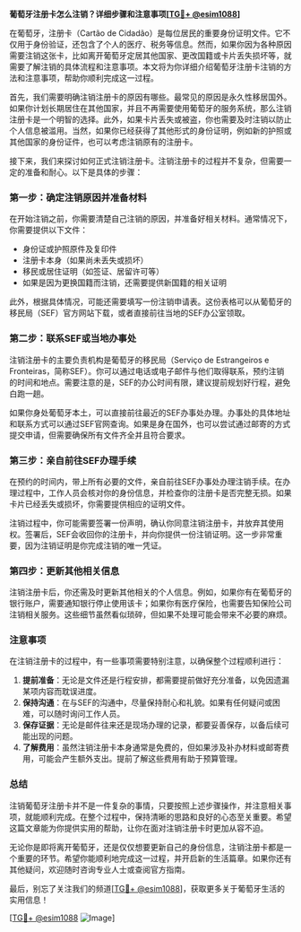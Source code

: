 **葡萄牙注册卡怎么注销？详细步骤和注意事项[[TG💪+ @esim1088](https://t.me/s/esim1088)]**

在葡萄牙，注册卡（Cartão de Cidadão）是每位居民的重要身份证明文件。它不仅用于身份验证，还包含了个人的医疗、税务等信息。然而，如果你因为各种原因需要注销这张卡，比如离开葡萄牙定居其他国家、更改国籍或卡片丢失损坏等，就需要了解注销的具体流程和注意事项。本文将为你详细介绍葡萄牙注册卡注销的方法和注意事项，帮助你顺利完成这一过程。

首先，我们需要明确注销注册卡的原因有哪些。最常见的原因是永久性移居国外。如果你计划长期居住在其他国家，并且不再需要使用葡萄牙的服务系统，那么注销注册卡是一个明智的选择。此外，如果卡片丢失或被盗，你也需要及时注销以防止个人信息被滥用。当然，如果你已经获得了其他形式的身份证明，例如新的护照或其他国家的身份证件，也可以考虑注销原有的注册卡。

接下来，我们来探讨如何正式注销注册卡。注销注册卡的过程并不复杂，但需要一定的准备和耐心。以下是具体的步骤：

### **第一步：确定注销原因并准备材料**
在开始注销之前，你需要清楚自己注销的原因，并准备好相关材料。通常情况下，你需要提供以下文件：
- 身份证或护照原件及复印件
- 注册卡本身（如果尚未丢失或损坏）
- 移民或居住证明（如签证、居留许可等）
- 如果是因为更换国籍而注销，还需要提供新国籍的相关证明

此外，根据具体情况，可能还需要填写一份注销申请表。这份表格可以从葡萄牙的移民局（SEF）官方网站下载，或者直接前往当地的SEF办公室领取。

### **第二步：联系SEF或当地办事处**
注销注册卡的主要负责机构是葡萄牙的移民局（Serviço de Estrangeiros e Fronteiras，简称SEF）。你可以通过电话或电子邮件与他们取得联系，预约注销的时间和地点。需要注意的是，SEF的办公时间有限，建议提前规划好行程，避免白跑一趟。

如果你身处葡萄牙本土，可以直接前往最近的SEF办事处办理。办事处的具体地址和联系方式可以通过SEF官网查询。如果是身在国外，也可以尝试通过邮寄的方式提交申请，但需要确保所有文件齐全并且符合要求。

### **第三步：亲自前往SEF办理手续**
在预约的时间内，带上所有必要的文件，亲自前往SEF办事处办理注销手续。在办理过程中，工作人员会核对你的身份信息，并检查你的注册卡是否完整无损。如果卡片已经丢失或损坏，你需要提供相应的证明文件。

注销过程中，你可能需要签署一份声明，确认你同意注销注册卡，并放弃其使用权。签署后，SEF会收回你的注册卡，并向你提供一份注销证明。这一步非常重要，因为注销证明是你完成注销的唯一凭证。

### **第四步：更新其他相关信息**
注销注册卡后，你还需及时更新其他相关的个人信息。例如，如果你有在葡萄牙的银行账户，需要通知银行停止使用该卡；如果你有医疗保险，也需要告知保险公司注销相关服务。这些细节虽然看似琐碎，但如果不处理可能会带来不必要的麻烦。

### **注意事项**
在注销注册卡的过程中，有一些事项需要特别注意，以确保整个过程顺利进行：
1. **提前准备**：无论是文件还是行程安排，都需要提前做好充分准备，以免因遗漏某项内容而耽误进度。
2. **保持沟通**：在与SEF的沟通中，尽量保持耐心和礼貌。如果有任何疑问或困难，可以随时询问工作人员。
3. **保存证据**：无论是邮件往来还是现场办理的记录，都要妥善保存，以备后续可能出现的问题。
4. **了解费用**：虽然注销注册卡本身通常是免费的，但如果涉及补办材料或邮寄费用，可能会产生额外支出。提前了解这些费用有助于预算管理。

### **总结**
注销葡萄牙注册卡并不是一件复杂的事情，只要按照上述步骤操作，并注意相关事项，就能顺利完成。在整个过程中，保持清晰的思路和良好的心态至关重要。希望这篇文章能为你提供实用的帮助，让你在面对注销注册卡时更加从容不迫。

无论你是即将离开葡萄牙，还是仅仅想要更新自己的身份信息，注销注册卡都是一个重要的环节。希望你能顺利地完成这一过程，并开启新的生活篇章。如果你还有其他疑问，欢迎随时咨询专业人士或查阅官方指南。

最后，别忘了关注我们的频道[[TG💪+ @esim1088](https://t.me/s/esim1088)]，获取更多关于葡萄牙生活的实用信息！

[[TG💪+ @esim1088](https://t.me/s/esim1088) ![Image](https://i.postimg.cc/4NQfJmqS/Snipaste-2025-05-13-00-14-12.png)]